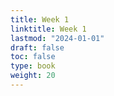```yaml
---
title: Week 1 
linktitle: Week 1
lastmod: "2024-01-01"
draft: false  
toc: false  
type: book  
weight: 20
---
```


<!--

Day 1 Slides ({{% staticref "stat220/Day1.html" "newtab" %}}html{{% /staticref %}})

Day 2 Slides ({{% staticref "stat220/Day2.html" "newtab" %}}html{{% /staticref %}})

-->